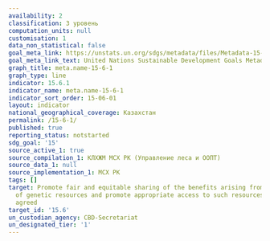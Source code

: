 ```yaml
---
availability: 2
classification: 3 уровень
computation_units: null
customisation: 1
data_non_statistical: false
goal_meta_link: https://unstats.un.org/sdgs/metadata/files/Metadata-15-06-01.pdf
goal_meta_link_text: United Nations Sustainable Development Goals Metadata (pdf 456kB)
graph_title: meta.name-15-6-1
graph_type: line
indicator: 15.6.1
indicator_name: meta.name-15-6-1
indicator_sort_order: 15-06-01
layout: indicator
national_geographical_coverage: Казахстан
permalink: /15-6-1/
published: true
reporting_status: notstarted
sdg_goal: '15'
source_active_1: true
source_compilation_1: КЛХЖМ МСХ РК (Управление леса и ООПТ)
source_data_1: null
source_implementation_1: МСХ РК
tags: []
target: Promote fair and equitable sharing of the benefits arising from the utilization
  of genetic resources and promote appropriate access to such resources, as internationally
  agreed
target_id: '15.6'
un_custodian_agency: CBD-Secretariat
un_designated_tier: '1'
---
```

